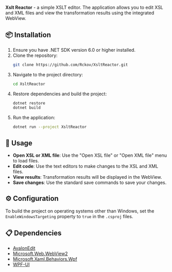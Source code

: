 **Xslt Reactor** - a simple XSLT editor. The application allows you to edit XSL and XML files and view the transformation results using the integrated WebView.

## 📦 Installation
1. Ensure you have .NET SDK version 6.0 or higher installed.
2. Clone the repository:
    ```sh
    git clone https://github.com/Rckov/XsltReactor.git
    ```
3. Navigate to the project directory:
    ```sh
    cd XsltReactor
    ```
4. Restore dependencies and build the project:
    ```sh
    dotnet restore
    dotnet build
    ```
5. Run the application:
    ```sh
    dotnet run --project XsltReactor
    ```

## 🚀 Usage
- **Open XSL or XML file**: Use the "Open XSL file" or "Open XML file" menu to load files.
- **Edit code**: Use the text editors to make changes to the XSL and XML files.
- **View results**: Transformation results will be displayed in the WebView.
- **Save changes**: Use the standard save commands to save your changes.

## ⚙️ Configuration
To build the project on operating systems other than Windows, set the `EnableWindowsTargeting` property to `true` in the `.csproj` files.

## 📋 Dependencies
- [AvalonEdit](https://github.com/icsharpcode/AvalonEdit)
- [Microsoft.Web.WebView2](https://www.nuget.org/packages/Microsoft.Web.WebView2/)
- [Microsoft.Xaml.Behaviors.Wpf](https://www.nuget.org/packages/Microsoft.Xaml.Behaviors.Wpf/)
- [WPF-UI](https://github.com/lepoco/wpfui)
